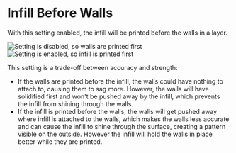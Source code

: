 Infill Before Walls
====
With this setting enabled, the infill will be printed before the walls in a layer.

![Setting is disabled, so walls are printed first](../images/infill_before_walls_disabled.gif)
![Setting is enabled, so infill is printed first](../images/infill_before_walls_enabled.gif)

This setting is a trade-off between accuracy and strength:
* If the walls are printed before the infill, the walls could have nothing to attach to, causing them to sag more. However, the walls will have solidified first and won't be pushed away by the infill, which prevents the infill from shining through the walls.
* If the infill is printed before the walls, the walls will get pushed away where infill is attached to the walls, which makes the walls less accurate and can cause the infill to shine through the surface, creating a pattern visible on the outside. However the infill will hold the walls in place better while they are printed.